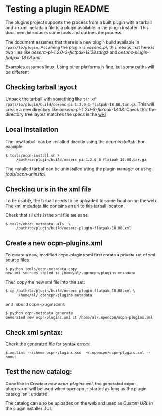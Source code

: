 Testing a plugin README
=======================

The plugins project supports the process from a built plugin with a tarball
and an xml metadata file to a plugin available in the plugin installer.
This document introduces some tools and outlines the process.

The document assumes that there is a new plugin build available in
`/path/to/plugin`. Assuming the plugin is *oesenc_pi*, this means that
here is two files like  *oesenc-pi-1.2.0-3-flatpak-18.08.tar.gz* and
*oesenc-plugin-flatpak-18.08.xml*.

Examples assumes linux. Using other platforms is fine, but some paths will
be different.


Checking tarball layout
-----------------------

Unpack the tarball with something like `tar xf
/path/to/plugin/build/oesenc-pi-1.2.0-3-flatpak-18.08.tar.gz`. This will
create a new directory like *oesenc-pi-1.2.0-3-flatpak-18.08*. Check
that the directory tree layout matches the specs in the
[wiki](https://github.com/leamas/opencpn/wiki/Tarballs)


Local installation
------------------

The new tarball can be installed directly using the  _ocpn-install.sh_.
For example:

    $ tools/ocpn-install.sh \
         /path/to/plugin/build/oesenc-pi-1.2.0-3-flatpak-18.08.tar.gz

The installed tarball can be uninstalled using the plugin manager or
using _tools/ocpn-uninstall_.


Checking urls in the xml file
------------------------------

To be usable, the tarball needs to be uploaded to some location on the
web. The xml metadata file contains an url to this tarball location.

Check that all urls in the xml file are sane:

    $ tools/check-metadata-urls  \
         /path/to/plugin/build/oesenc-plugin-flatpak-18.08.xml


Create a new ocpn-plugins.xml
------------------------------

To create a new, modified ocpn-plugins.xml first create a private set
of xml source files,

    $ python tools/ocpn-metadata copy
    New xml sources copied to /home/al/.opencpn/plugins-metadata

Then copy the new xml file into this set:

    $ cp /path/to/plugin/build/oesenc-plugin-flatpak-18.08.xml \
          /home/al/.opencpn/plugins-metadata

and rebuild ocpn-plugins.xml:

    $ python ocpn-metadata generate
    Generated new ocpn-plugins.xml at /home/al/.opencpn/ocpn-plugins.xml


Check xml syntax:
-----------------

Check the generated file for syntax errors:

    $ xmllint --schema ocpn-plugins.xsd  ~/.opencpn/ocpn-plugins.xml --noout



Test the new catalog:
---------------------

Done like in _Create a new ocpn-plugins.xml_, the generated ocpn-plugins.xml
will be used when opencpn is started as long as the plugin catalog isn't updated.

The catalog can also be uploaded on the web and used as _Custom URL_ in the
plugin installer GUI.

